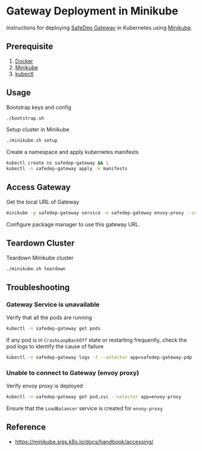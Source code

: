 # Gateway Deployment in Minikube

Instructions for deploying [SafeDep Gateway](https://safedep.io/docs) in
Kubernetes using [Minikube](#).

## Prerequisite

1. [Docker](https://www.docker.com/)
2. [Minikube](https://minikube.sigs.k8s.io/docs/start/)
3. [kubectl](https://kubernetes.io/docs/reference/kubectl/)

## Usage

Bootstrap keys and config

```bash
./bootstrap.sh
```

Setup cluster in Minikube

```bash
./minikube.sh setup
```

Create a namespace and apply kubernetes manifests

```bash
kubectl create ns safedep-gateway && \
kubectl -n safedep-gateway apply -k manifests
```

## Access Gateway

Get the local URL of Gateway

```bash
minikube -p safedep-gateway service -n safedep-gateway envoy-proxy --url
```

Configure package manager to use this gateway URL.

## Teardown Cluster

Teardown Minikube cluster

```bash
./minikube.sh teardown
```

## Troubleshooting

### Gateway Service is unavailable

Verify that all the pods are running

```bash
kubectl -n safedep-gateway get pods
```

If any pod is in `CrashLoopBackOff` state or restarting frequently, check the
pod logs to identify the cause of failure

```bash
kubectl -n safedep-gateway logs -f --selector app=safedep-gateway-pdp
```

### Unable to connect to Gateway (envoy proxy)

Verify envoy proxy is deployed

```bash
kubectl -n safedep-gateway get pod,svc --selector app=envoy-proxy
```

Ensure that the `LoadBalancer` service is created for `envoy-proxy`

## Reference

* https://minikube.sigs.k8s.io/docs/handbook/accessing/
